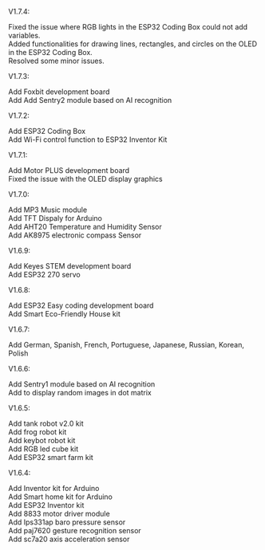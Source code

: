 V1.7.4:

Fixed the issue where RGB lights in the ESP32 Coding Box could not add variables.<br>
Added functionalities for drawing lines, rectangles, and circles on the OLED in the ESP32 Coding Box.<br>
Resolved some minor issues.

V1.7.3:

Add Foxbit development board<br>
Add Add Sentry2 module based on AI recognition

V1.7.2:

Add ESP32 Coding Box<br>
Add Wi-Fi control function to ESP32 Inventor Kit 

V1.7.1:

Add Motor PLUS development board<br>
Fixed the issue with the OLED display graphics

V1.7.0:

Add MP3 Music module<br>
Add TFT Dispaly for Arduino<br>
Add AHT20 Temperature and Humidity Sensor <br>
Add AK8975 electronic compass Sensor

V1.6.9:

Add Keyes STEM development board<br>
Add ESP32 270 servo

V1.6.8:

Add ESP32 Easy coding development board<br>
Add Smart Eco-Friendly House kit

V1.6.7:

Add German, Spanish, French, Portuguese, Japanese, Russian, Korean, Polish


V1.6.6:

Add Sentry1 module based on AI recognition<br>
Add to display random images in dot matrix

V1.6.5:

Add tank robot v2.0 kit<br>
Add frog robot kit<br>
Add keybot robot kit<br>
Add RGB led cube kit<br>
Add ESP32 smart farm kit

V1.6.4:

Add Inventor kit for Arduino<br>
Add Smart home kit for Arduino<br>
Add ESP32 Inventor kit <br>
Add 8833 motor driver module<br>
Add Ips331ap baro pressure sensor<br>
Add paj7620 gesture recognition sensor<br>
Add sc7a20 axis acceleration sensor


